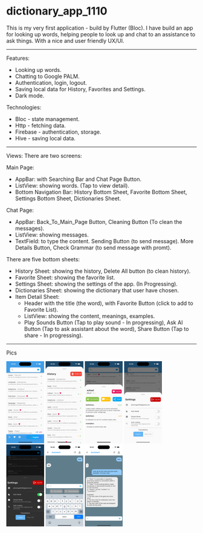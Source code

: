 # dictionary_app_1110

This is my very first application - build by Flutter (Bloc).
I have build an app for looking up words, helping people to look up and chat to an assistance to ask things. With a nice and user friendly UX/UI.

---

Features:

- Looking up words.
- Chatting to Google PALM.
- Authentication, login, logout.
- Saving local data for History, Favorites and Settings.
- Dark mode.

Technologies:

- Bloc - state management.
- Http - fetching data.
- Firebase - authentication, storage.
- Hive - saving local data.

---

Views:
There are two screens:

Main Page:

- AppBar: with Searching Bar and Chat Page Button.
- ListView: showing words. (Tap to view detail).
- Bottom Navigation Bar: History Bottom Sheet, Favorite Bottom Sheet, Settings Bottom Sheet, Dictionaries Sheet.

Chat Page:

- AppBar: Back_To_Main_Page Button, Cleaning Button (To clean the messages).
- ListView: showing messages.
- TextField: to type the content. Sending Button (to send message). More Details Button, Check Grammar (to send message with promt).

There are five bottom sheets:

- History Sheet: showing the history, Delete All button (to clean history).
- Favorite Sheet: showing the favorite list.
- Settings Sheet: showing the settings of the app. (In Progressing).
- Dictionaries Sheet: showing the dictionary that user have chosen.
- Item Detail Sheet:
  - Header with the title (the word), with Favorite Button (click to add to Favorite List).
  - ListView: showing the content, meanings, examples.
  - Play Sounds Button (Tap to play sound - In progressing), Ask AI Button (Tap to ask assistant about the word), Share Button (Tap to share - In progressing).

---

Pics

<img src="demo_pics/simulator_screenshot_3AE9B688-033F-4F56-99E2-7C580102BBF5.png" width="100"> <img src="demo_pics/simulator_screenshot_3F207324-5A2F-45CE-95C5-9E46B41EE850.png" width="100"> <img src="demo_pics/simulator_screenshot_9D9C7EF6-9DB5-435B-BC1F-EFFD61A7BF38.png" width="100"> <img src="demo_pics/simulator_screenshot_20D598C9-6D32-40E4-B388-5A49906E01ED.png" width="100"> <img src="demo_pics/simulator_screenshot_75FC2380-4D59-4AE7-9F69-418EEC9CA79E.png" width="100"> <img src="demo_pics/simulator_screenshot_DE37A441-2187-4E1B-8E92-94A3BB9C41B0.png" width="100"> <img src="demo_pics/simulator_screenshot_FB02F318-AE6C-44A3-856D-615E5ADFD007.png" width="100">
